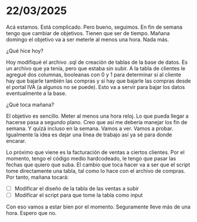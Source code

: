 # 22/03/2025

Acá estamos. Está complicado. Pero bueno, seguimos. En fin de semana tengo que cambiar de objetivos. Tienen que ser de tiempo. Mañana domingo el objetivo va a ser meterle al menos una hora. Nada más.

¿Qué hice hoy?

Hoy modifiqué el archivo .sql de creación de tablas de la base de datos. Es un archivo que ya tenía, pero que estaba sin subir. A la tabla de clientes le agregué dos columnas, booleanas con 0 y 1 para determinar si al cliente hay que bajarle también las compras y si hay que bajarle las compras desde el portal IVA (a algunos no se puede). Esto va a servir para bajar los datos eventualmente a la base.

¿Qué toca mañana?

El objetivo es sencillo. Meter al menos una hora reloj. Lo que pueda llegar a hacerse pasa a segundo plano. Creo que así me debería manejar los fin de semana. Y quizá incluso en la semana. Vamos a ver. Vamos a probar. Igualmente la idea es dejar una línea de trabajo así ya sé para donde encarar.

Lo próximo que viene es la facturación de ventas a ciertos clientes. Por el momento, tengo el código medio hardcodeado, le tengo que pasar las fechas que quiero que suba. El cambio que toca hacer va a ser que el script tome directamente una tabla, tal como lo hace con el archivo de compras. Por tanto, mañana tocará:

- [ ] Modificar el diseño de la tabla de las ventas a subir
- [ ] Modificar el script para que tome la tabla como input

Con eso vamos a estar bien por el momento. Seguramente lleve más de una hora. Espero que no.
